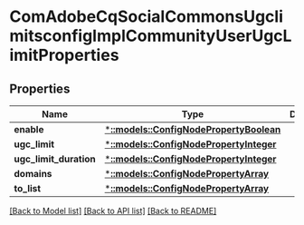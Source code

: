 # ComAdobeCqSocialCommonsUgclimitsconfigImplCommunityUserUgcLimitProperties

## Properties
Name | Type | Description | Notes
------------ | ------------- | ------------- | -------------
**enable** | [***::models::ConfigNodePropertyBoolean**](configNodePropertyBoolean.md) |  | [optional] 
**ugc_limit** | [***::models::ConfigNodePropertyInteger**](configNodePropertyInteger.md) |  | [optional] 
**ugc_limit_duration** | [***::models::ConfigNodePropertyInteger**](configNodePropertyInteger.md) |  | [optional] 
**domains** | [***::models::ConfigNodePropertyArray**](configNodePropertyArray.md) |  | [optional] 
**to_list** | [***::models::ConfigNodePropertyArray**](configNodePropertyArray.md) |  | [optional] 

[[Back to Model list]](../README.md#documentation-for-models) [[Back to API list]](../README.md#documentation-for-api-endpoints) [[Back to README]](../README.md)


